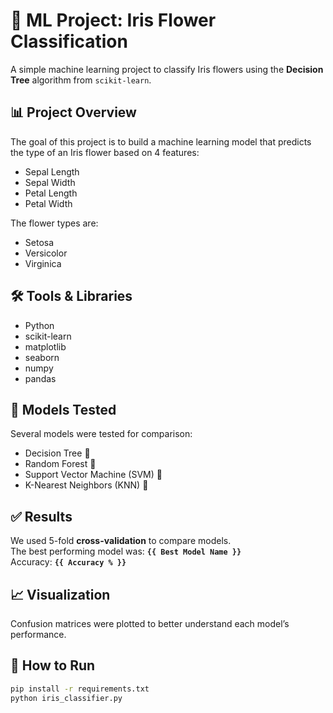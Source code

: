 # 🌸 ML Project: Iris Flower Classification

A simple machine learning project to classify Iris flowers using the **Decision Tree** algorithm from `scikit-learn`.

## 📊 Project Overview
The goal of this project is to build a machine learning model that predicts the type of an Iris flower based on 4 features:
- Sepal Length
- Sepal Width
- Petal Length
- Petal Width

The flower types are:
- Setosa
- Versicolor
- Virginica

## 🛠️ Tools & Libraries
- Python
- scikit-learn
- matplotlib
- seaborn
- numpy
- pandas

## 🧠 Models Tested
Several models were tested for comparison:
- Decision Tree 🌳
- Random Forest 🌲
- Support Vector Machine (SVM) 🧮
- K-Nearest Neighbors (KNN) 👥

## ✅ Results
We used 5-fold **cross-validation** to compare models.  
The best performing model was: **`{{ Best Model Name }}`**  
Accuracy: **`{{ Accuracy % }}`**

## 📈 Visualization
Confusion matrices were plotted to better understand each model’s performance.

## 🚀 How to Run
```bash
pip install -r requirements.txt
python iris_classifier.py
